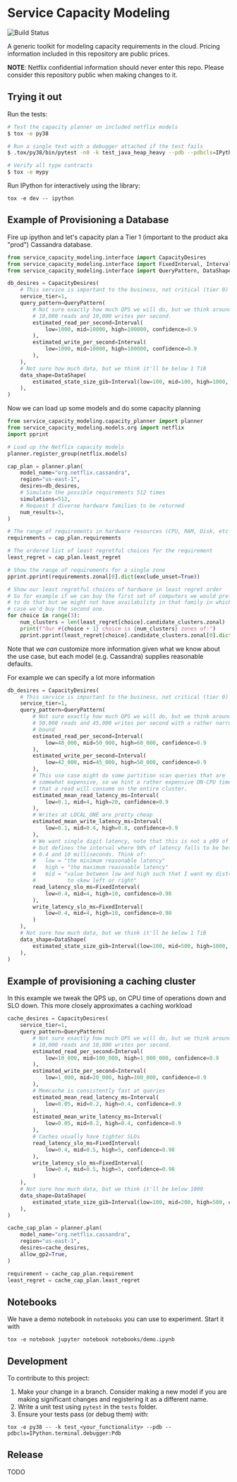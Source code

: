 # Service Capacity Modeling

![Build Status](https://github.com/Netflix-Skunkworks/service-capacity-modeling/actions/workflows/python-build.yml/badge.svg)

A generic toolkit for modeling capacity requirements in the cloud. Pricing
information included in this repository are public prices.

**NOTE**: Netflix confidential information should never enter this repo. Please
consider this repository public when making changes to it.

## Trying it out

Run the tests:
```bash
# Test the capacity planner on included netflix models
$ tox -e py38

# Run a single test with a debugger attached if the test fails
$ .tox/py38/bin/pytest -n0 -k test_java_heap_heavy --pdb --pdbcls=IPython.terminal.debugger:Pdb

# Verify all type contracts
$ tox -e mypy
```

Run IPython for interactively using the library:
```
tox -e dev -- ipython
```

## Example of Provisioning a Database
Fire up ipython and let's capacity plan a Tier 1 (important to the product aka
"prod") Cassandra database.

```python
from service_capacity_modeling.interface import CapacityDesires
from service_capacity_modeling.interface import FixedInterval, Interval
from service_capacity_modeling.interface import QueryPattern, DataShape

db_desires = CapacityDesires(
    # This service is important to the business, not critical (tier 0)
    service_tier=1,
    query_pattern=QueryPattern(
        # Not sure exactly how much QPS we will do, but we think around
        # 10,000 reads and 10,000 writes per second.
        estimated_read_per_second=Interval(
            low=1000, mid=10000, high=100000, confidence=0.9
        ),
        estimated_write_per_second=Interval(
            low=1000, mid=10000, high=100000, confidence=0.9
        ),
    ),
    # Not sure how much data, but we think it'll be below 1 TiB
    data_shape=DataShape(
        estimated_state_size_gib=Interval(low=100, mid=100, high=1000, confidence=0.9),
    ),
)
```

Now we can load up some models and do some capacity planning

```python
from service_capacity_modeling.capacity_planner import planner
from service_capacity_modeling.models.org import netflix
import pprint

# Load up the Netflix capacity models
planner.register_group(netflix.models)

cap_plan = planner.plan(
    model_name="org.netflix.cassandra",
    region="us-east-1",
    desires=db_desires,
    # Simulate the possible requirements 512 times
    simulations=512,
    # Request 3 diverse hardware families to be returned
    num_results=3,
)

# The range of requirements in hardware resources (CPU, RAM, Disk, etc ...)
requirements = cap_plan.requirements

# The ordered list of least regretful choices for the requirement
least_regret = cap_plan.least_regret

# Show the range of requirements for a single zone
pprint.pprint(requirements.zonal[0].dict(exclude_unset=True))

# Show our least regretful choices of hardware in least regret order
# So for example if we can buy the first set of computers we would prefer
# to do that but we might not have availability in that family in which
# case we'd buy the second one.
for choice in range(3):
    num_clusters = len(least_regret[choice].candidate_clusters.zonal)
    print(f"Our #{choice + 1} choice is {num_clusters} zones of:")
    pprint.pprint(least_regret[choice].candidate_clusters.zonal[0].dict(exclude_unset=True))

```

Note that we _can_ customize more information given what we know about the
use case, but each model (e.g. Cassandra) supplies reasonable defaults.

For example we can specify a lot more information

```python
db_desires = CapacityDesires(
    # This service is important to the business, not critical (tier 0)
    service_tier=1,
    query_pattern=QueryPattern(
        # Not sure exactly how much QPS we will do, but we think around
        # 50,000 reads and 45,000 writes per second with a rather narrow
        # bound
        estimated_read_per_second=Interval(
            low=40_000, mid=50_000, high=60_000, confidence=0.9
        ),
        estimated_write_per_second=Interval(
            low=42_000, mid=45_000, high=50_000, confidence=0.9
        ),
        # This use case might do some partition scan queries that are
        # somewhat expensive, so we hint a rather expensive ON-CPU time
        # that a read will consume on the entire cluster.
        estimated_mean_read_latency_ms=Interval(
            low=0.1, mid=4, high=20, confidence=0.9
        ),
        # Writes at LOCAL_ONE are pretty cheap
        estimated_mean_write_latency_ms=Interval(
            low=0.1, mid=0.4, high=0.8, confidence=0.9
        ),
        # We want single digit latency, note that this is not a p99 of 10ms
        # but defines the interval where 98% of latency falls to be between
        # 0.4 and 10 milliseconds. Think of:
        #   low = "the minimum reasonable latency"
        #   high = "the maximum reasonable latency"
        #   mid = "value between low and high such that I want my distribution
        #          to skew left or right"
        read_latency_slo_ms=FixedInterval(
            low=0.4, mid=4, high=10, confidence=0.98
        ),
        write_latency_slo_ms=FixedInterval(
            low=0.4, mid=4, high=10, confidence=0.98
        )
    ),
    # Not sure how much data, but we think it'll be below 1 TiB
    data_shape=DataShape(
        estimated_state_size_gib=Interval(low=100, mid=500, high=1000, confidence=0.9),
    ),
)
```

## Example of provisioning a caching cluster

In this example we tweak the QPS up, on CPU time of operations down
and SLO down. This more closely approximates a caching workload

```python
cache_desires = CapacityDesires(
    service_tier=1,
    query_pattern=QueryPattern(
        # Not sure exactly how much QPS we will do, but we think around
        # 10,000 reads and 10,000 writes per second.
        estimated_read_per_second=Interval(
            low=10_000, mid=100_000, high=1_000_000, confidence=0.9
        ),
        estimated_write_per_second=Interval(
            low=1_000, mid=20_000, high=100_000, confidence=0.9
        ),
        # Memcache is consistently fast at queries
        estimated_mean_read_latency_ms=Interval(
            low=0.05, mid=0.2, high=0.4, confidence=0.9
        ),
        estimated_mean_write_latency_ms=Interval(
            low=0.05, mid=0.2, high=0.4, confidence=0.9
        ),
        # Caches usually have tighter SLOs
        read_latency_slo_ms=FixedInterval(
            low=0.4, mid=0.5, high=5, confidence=0.98
        ),
        write_latency_slo_ms=FixedInterval(
            low=0.4, mid=0.5, high=5, confidence=0.98
        )
    ),
    # Not sure how much data, but we think it'll be below 1000
    data_shape=DataShape(
        estimated_state_size_gib=Interval(low=100, mid=200, high=500, confidence=0.9),
    ),
)

cache_cap_plan = planner.plan(
    model_name="org.netflix.cassandra",
    region="us-east-1",
    desires=cache_desires,
    allow_gp2=True,
)

requirement = cache_cap_plan.requirement
least_regret = cache_cap_plan.least_regret
```

## Notebooks

We have a demo notebook in `notebooks` you can use to experiment. Start it with

```
tox -e notebook jupyter notebook notebooks/demo.ipynb
```

## Development

To contribute to this project:

1. Make your change in a branch. Consider making a new model if you are making
   significant changes and registering it as a different name.
2. Write a unit test using `pytest` in the `tests` folder.
3. Ensure your tests pass (or debug them) with:
```
tox -e py38 -- -k test_<your_functionality> --pdb --pdbcls=IPython.terminal.debugger:Pdb
```


## Release
TODO
